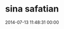 ---
title: "sina safatian"
date: 2014-07-13 11:48:31 00:00
permalink: /sinasafatian
twitter: ""
likes: [2349]
id: 2308
gravatar: "http://www.gravatar.com/avatar/9b3f8b3abfea6019a7ad23b72c0946b3"
---